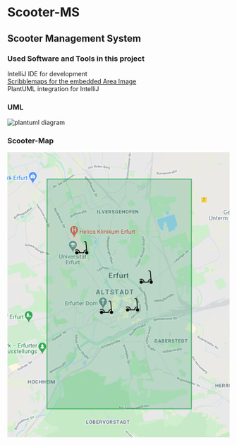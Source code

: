 # Scooter-MS

## Scooter Management System



### Used Software and Tools in this project
IntelliJ IDE for development<br />
[Scribblemaps for the embedded Area Image](https://www.scribblemaps.com/)<br />
PlantUML integration for IntelliJ


### UML
![plantuml diagram](http://www.plantuml.com/plantuml/proxy?cache=no&src=https://raw.githubusercontent.com/fh-erfurt/Scooter-MS/main/umldiagram.iuml)


### Scooter-Map
<!---
![scooter map](https://www.scribblemaps.com/api/maps/images/500/600/ScooterMapEF.png)
-->

![scooter map](map.png)
